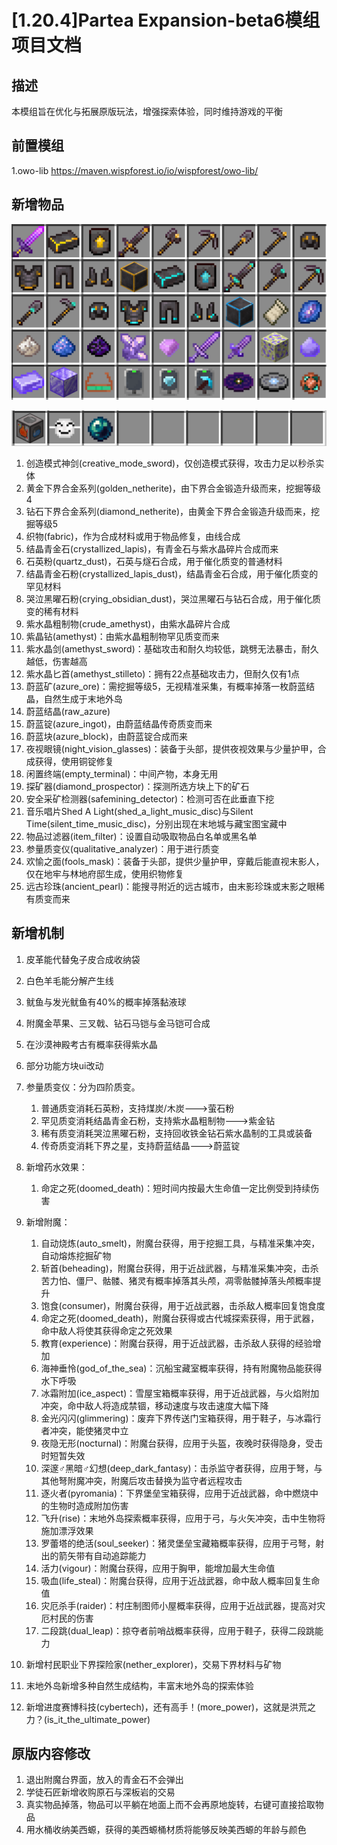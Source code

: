 # [1.20.4]Partea Expansion-beta6模组项目文档
## 描述
本模组旨在优化与拓展原版玩法，增强探索体验，同时维持游戏的平衡
## 前置模组
1.owo-lib https://maven.wispforest.io/io/wispforest/owo-lib/

## 新增物品

![Tab](./Tab.png)

![Tab2](./Tab2.png)

1. 创造模式神剑(creative_mode_sword)，仅创造模式获得，攻击力足以秒杀实体
2. 黄金下界合金系列(golden_netherite)，由下界合金锻造升级而来，挖掘等级4
3. 钻石下界合金系列(diamond_netherite)，由黄金下界合金锻造升级而来，挖掘等级5
4. 织物(fabric)，作为合成材料或用于物品修复，由线合成
5. 结晶青金石(crystallized_lapis)，有青金石与紫水晶碎片合成而来
6. 石英粉(quartz_dust)，石英与燧石合成，用于催化质变的普通材料
7. 结晶青金石粉(crystallized_lapis_dust)，结晶青金石合成，用于催化质变的罕见材料
8. 哭泣黑曜石粉(crying_obsidian_dust)，哭泣黑曜石与钻石合成，用于催化质变的稀有材料
9. 紫水晶粗制物(crude_amethyst)，由紫水晶碎片合成
10. 紫晶钻(amethyst)：由紫水晶粗制物罕见质变而来
11. 紫水晶剑(amethyst_sword)：基础攻击和耐久均较低，跳劈无法暴击，耐久越低，伤害越高
12. 紫水晶匕首(amethyst_stilleto)：拥有22点基础攻击力，但耐久仅有1点
13. 蔚蓝矿(azure_ore)：需挖掘等级5，无视精准采集，有概率掉落一枚蔚蓝结晶，自然生成于末地外岛
14. 蔚蓝结晶(raw_azure)
15. 蔚蓝锭(azure_ingot)，由蔚蓝结晶传奇质变而来
16. 蔚蓝块(azure_block)，由蔚蓝锭合成而来
17. 夜视眼镜(night_vision_glasses)：装备于头部，提供夜视效果与少量护甲，合成获得，使用铜锭修复
18. 闲置终端(empty_terminal)：中间产物，本身无用
19. 探矿器(diamond_prospector)：探测所选方块上下的矿石
20. 安全采矿检测器(safemining_detector)：检测可否在此垂直下挖
21. 音乐唱片Shed A Light(shed_a_light_music_disc)与Silent Time(silent_time_music_disc)，分别出现在末地城与藏宝图宝藏中
22. 物品过滤器(item_filter)：设置自动吸取物品白名单或黑名单
23. 参量质变仪(qualitative_analyzer)：用于进行质变
24. 欢愉之面(fools_mask)：装备于头部，提供少量护甲，穿戴后能直视末影人，仅在地牢与林地府邸生成，使用织物修复
25. 远古珍珠(ancient_pearl)：能搜寻附近的远古城市，由末影珍珠或末影之眼稀有质变而来

## 新增机制

1. 皮革能代替兔子皮合成收纳袋
2. 白色羊毛能分解产生线
3. 鱿鱼与发光鱿鱼有40%的概率掉落黏液球
4. 附魔金苹果、三叉戟、钻石马铠与金马铠可合成
5. 在沙漠神殿考古有概率获得紫水晶
6. 部分功能方块ui改动
7. 参量质变仪：分为四阶质变。
   1. 普通质变消耗石英粉，支持煤炭/木炭--->萤石粉
   2. 罕见质变消耗结晶青金石粉，支持紫水晶粗制物--->紫金钻
   3. 稀有质变消耗哭泣黑曜石粉，支持回收铁金钻石紫水晶制的工具或装备
   4. 传奇质变消耗下界之星，支持蔚蓝结晶--->蔚蓝锭
8. 新增药水效果：
   1. 命定之死(doomed_death)：短时间内按最大生命值一定比例受到持续伤害

9. 新增附魔：
   1. 自动烧炼(auto_smelt)，附魔台获得，用于挖掘工具，与精准采集冲突，自动熔炼挖掘矿物
   2. 斩首(beheading)，附魔台获得，用于近战武器，与精准采集冲突，击杀苦力怕、僵尸、骷髅、猪灵有概率掉落其头颅，凋零骷髅掉落头颅概率提升
   3. 饱食(consumer)，附魔台获得，用于近战武器，击杀敌人概率回复饱食度
   4. 命定之死(doomed_death)，附魔台获得或古代城探索获得，用于武器，命中敌人将使其获得命定之死效果
   5. 教育(experience)：附魔台获得，用于近战武器，击杀敌人获得的经验增加
   6. 海神垂怜(god_of_the_sea)：沉船宝藏室概率获得，持有附魔物品能获得水下呼吸
   7. 冰霜附加(ice_aspect)：雪屋宝箱概率获得，用于近战武器，与火焰附加冲突，命中敌人将造成禁锢，移动速度与攻击速度大幅下降
   8. 金光闪闪(glimmering)：废弃下界传送门宝箱获得，用于鞋子，与冰霜行者冲突，能使猪灵中立
   9. 夜隐无形(nocturnal)：附魔台获得，应用于头盔，夜晚时获得隐身，受击时短暂失效
   10. 深邃♂黑暗♂幻想(deep_dark_fantasy)：击杀监守者获得，应用于弩，与其他弩附魔冲突，附魔后攻击替换为监守者远程攻击
   11. 逐火者(pyromania)：下界堡垒宝箱获得，应用于近战武器，命中燃烧中的生物时造成附加伤害
   12. 飞升(rise)：末地外岛探索概率获得，应用于弓，与火矢冲突，击中生物将施加漂浮效果
   13. 罗蕾塔的绝活(soul_seeker)：猪灵堡垒宝藏箱概率获得，应用于弓弩，射出的箭矢带有自动追踪能力
   14. 活力(vigour)：附魔台获得，应用于胸甲，能增加最大生命值
   15. 吸血(life_steal)：附魔台获得，应用于近战武器，命中敌人概率回复生命值
   16. 灾厄杀手(raider)：村庄制图师小屋概率获得，应用于近战武器，提高对灾厄村民的伤害
   17. 二段跳(dual_leap)：掠夺者前哨战概率获得，应用于鞋子，获得二段跳能力

10. 新增村民职业下界探险家(nether_explorer)，交易下界材料与矿物
11. 末地外岛新增多种自然生成结构，丰富末地外岛的探索体验
12. 新增进度赛博科技(cybertech)，还有高手！(more_power)，这就是洪荒之力？(is_it_the_ultimate_power)

## 原版内容修改

1. 退出附魔台界面，放入的青金石不会弹出
2. 学徒石匠新增收购原石与深板岩的交易
3. 真实物品掉落，物品可以平躺在地面上而不会再原地旋转，右键可直接拾取物品
4. 用水桶收纳美西螈，获得的美西螈桶材质将能够反映美西螈的年龄与颜色